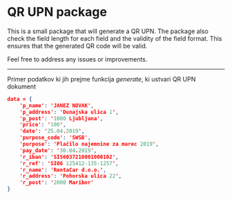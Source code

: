 # QR UPN package

This is a small package that will generate a QR UPN.
The package also check the field length for each field and the validity of the field format.
This ensures that the generated QR code will be valid.

Feel free to address any issues or improvements.

---
Primer podatkov ki jih prejme funkcija _generate_, ki ustvari QR UPN dokument
```json
data = {
    'p_name': 'JANEZ NOVAK',
    'p_address': 'Dunajska ulica 1',
    'p_post': '1000 Ljubljana',
    'price': '100',
    'date': '25.04.2019',
    'purpose_code': 'SWSB',
    'purpose': 'Plačilo najemnine za marec 2019',
    'pay_date': '30.04.2019',
    'r_iban': 'SI56037210001000102',
    'r_ref': 'SI06 125412-135-1257',
    'r_name': 'RentaCar d.o.o.',
    'r_address': 'Pohorska ulica 22',
    'r_post': '2000 Maribor'
}
```
